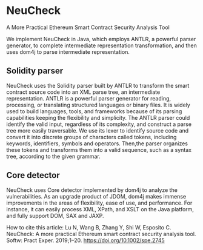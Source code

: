 # NeuCheck
A More Practical Ethereum Smart Contract Security Analysis Tool

We implement NeuCheck in Java, which employs ANTLR, a powerful parser generator, to complete intermediate representation transformation, and then uses dom4j to parse intermediate representation. 

## Solidity parser
NeuCheck uses the Solidity parser built by ANTLR to transform the smart contract source code into an XML parse tree,  an intermediate representation. ANTLR is a powerful parser generator for reading, processing, or translating structured languages or binary files. It is widely used to build languages, tools, and frameworks because of its parsing capabilities keeping the flexibility and simplicity. The ANTLR parser could identify the valid input, regardless of its complexity, and construct a parse tree more easily traversable. We use its lexer to identify source code and convert it into discrete groups of characters called tokens, including keywords, identifiers, symbols and operators. Then,the parser organizes these tokens and transforms them into a valid sequence, such as a syntax tree, according to the given grammar.

## Core detector
NeuCheck uses Core detector implemented by dom4j to analyze the vulnerabilities. As an upgrade product of JDOM, dom4j makes immense improvements in the areas of flexibility, ease of use, and performance. For instance, it can easily process XML, XPath, and XSLT on the Java platform, and fully support DOM, SAX and JAXP. 

How to cite this article: Lu N, Wang B, Zhang Y, Shi W, Esposito C. NeuCheck: A more practical Ethereum smart contract security analysis tool. Softw: Pract Exper. 2019;1–20. https://doi.org/10.1002/spe.2745

